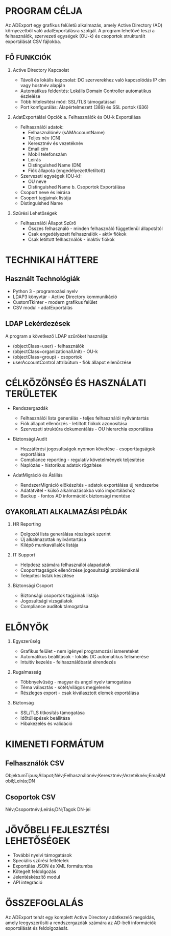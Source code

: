 PROGRAM CÉLJA
===========

Az ADExport egy grafikus felületű alkalmazás, amely Active Directory (AD) környezetből való adatExportálásra szolgál. A program lehetővé teszi a felhasználók, szervezeti egységek (OU-k) és csoportok strukturált exportálását CSV fájlokba.

FŐ FUNKCIÓK
-----------

1. Active Directory Kapcsolat
   - Távoli és lokális kapcsolat: DC szerverekhez való kapcsolódás IP cím vagy hostnév alapján
   - Automatikus felderítés: Lokális Domain Controller automatikus észlelése
   - Több hitelesítési mód: SSL/TLS támogatással
   - Port konfigurálás: Alapértelmezett (389) és SSL portok (636)

2. AdatExportálási Opciók
   a. Felhasználók és OU-k Exportálása
      * Felhasználói adatok:
         - Felhasználónév (sAMAccountName)
         - Teljes név (CN)
         - Keresztnév és vezetéknév
         - Email cím
         - Mobil telefonszám
         - Leírás
         - Distinguished Name (DN)
         - Fiók állapota (engedélyezett/letiltott)
      * Szervezeti egységek (OU-k):
         - OU neve
         - Distinguished Name
   b. Csoportok Exportálása
      - Csoport neve és leírása
      - Csoport tagjainak listája
      - Distinguished Name

3. Szűrési Lehetőségek
   * Felhasználói Állapot Szűrő
      - Összes felhasználó - minden felhasználó függetlenül állapotától
      - Csak engedélyezett felhasználók - aktív fiókok
      - Csak letiltott felhasználók - inaktív fiókok

TECHNIKAI HÁTTERE
=================

Használt Technológiák
---------------------
- Python 3 - programozási nyelv
- LDAP3 könyvtár - Active Directory kommunikáció
- CustomTkinter - modern grafikus felület
- CSV modul - adatExportálás

LDAP Lekérdezések
-----------------
A program a következő LDAP szűrőket használja:
- (objectClass=user) - felhasználók
- (objectClass=organizationalUnit) - OU-k
- (objectClass=group) - csoportok
- userAccountControl attribútum - fiók állapot ellenőrzése

CÉLKÖZÖNSÉG ÉS HASZNÁLATI TERÜLETEK
===================================

- Rendszergazdák
   - Felhasználói lista generálás - teljes felhasználói nyilvántartás
   - Fiók állapot ellenőrzés - letiltott fiókok azonosítása
   - Szervezeti struktúra dokumentálás - OU hierarchia exportálása

- Biztonsági Audit
   - Hozzáférési jogosultságok nyomon követése - csoporttagságok exportálása
   - Compliance reporting - regulatív követelmények teljesítése
   - Naplózás - historikus adatok rögzítése

- AdatMigráció és Átállás
   - RendszerMigráció előkészítés - adatok exportálása új rendszerbe
   - Adatátvitel - külső alkalmazásokba való importáláshoz
   - Backup - fontos AD információk biztonsági mentése

GYAKORLATI ALKALMAZÁSI PÉLDÁK
-----------------------------

1. HR Reporting
   - Dolgozói lista generálása részlegek szerint
   - Új alkalmazottak nyilvántartása
   - Kilépő munkavállalók listája

2. IT Support
   - Helpdesz számára felhasználói alapadatok
   - Csoporttagságok ellenőrzése jogosultsági problémáknál
   - Telepítési listák készítése

3. Biztonsági Csoport
   - Biztonsági csoportok tagjainak listája
   - Jogosultsági vizsgálatok
   - Compliance auditok támogatása

ELŐNYÖK
======

1. Egyszerűség
   - Grafikus felület - nem igényel programozási ismereteket
   - Automatikus beállítások - lokális DC automatikus felismerése
   - Intuitív kezelés - felhasználóbarát elrendezés

2. Rugalmasság
   - Többnyelvűség - magyar és angol nyelv támogatása
   - Téma választás - sötét/világos megjelenés
   - Részleges export - csak kiválasztott elemek exportálása

3. Biztonság
   - SSL/TLS titkosítás támogatása
   - Időtúllépések beállítása
   - Hibakezelés és validáció

KIMENETI FORMÁTUM
=================

Felhasználók CSV
----------------
ObjektumTípus;Állapot;Név;Felhasználónév;Keresztnév;Vezetéknév;Email;Mobil;Leírás;DN

Csoportok CSV
-------------
Név;Csoportnév;Leírás;DN;Tagok DN-jei

JÖVŐBELI FEJLESZTÉSI LEHETŐSÉGEK
=================================

- További nyelvi támogatások
- Speciális szűrési feltételek
- Exportálás JSON és XML formátumba
- Kötegelt feldolgozás
- Jelentéskészítő modul
- API integráció

ÖSSZEFOGLALÁS
=============

Az ADExport tehát egy komplett Active Directory adatkezelő megoldás, amely leegyszerűsíti a rendszergazdák számára az AD-beli információk exportálását és feldolgozását.
